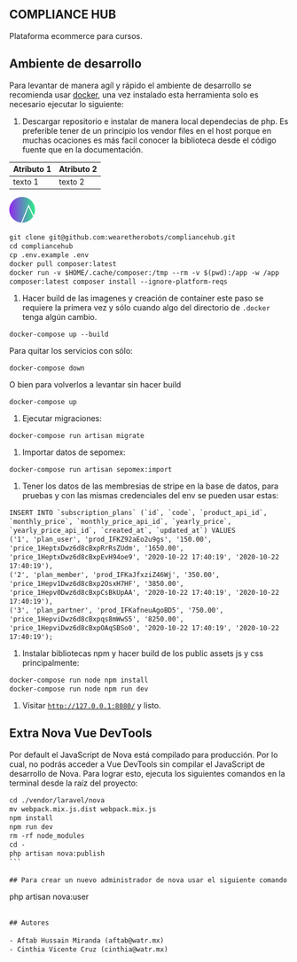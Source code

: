 ## COMPLIANCE HUB

Plataforma ecommerce para cursos.

## Ambiente de desarrollo

Para levantar de manera agíl y rápido el ambiente de desarrollo se recomienda usar [docker](https://www.docker.com/get-started),
una vez instalado esta herramienta solo es necesario ejecutar lo siguiente:

1. Descargar repositorio e instalar de manera local dependecias de php. Es preferible tener de un principio los vendor files en el host
   porque en muchas ocaciones es más facil conocer la biblioteca desde el código fuente que en la documentación.

| Atributo 1 | Atributo 2 |
| ---------- | ---------- |
| texto 1    | texto 2    |

![](small-logo.png)

```
git clone git@github.com:wearetherobots/compliancehub.git
cd compliancehub
cp .env.example .env
docker pull composer:latest
docker run -v $HOME/.cache/composer:/tmp --rm -v $(pwd):/app -w /app composer:latest composer install --ignore-platform-reqs
```

1. Hacer build de las imagenes y creación de container este paso se requiere la primera vez y sólo cuando algo del directorio de `.docker`
   tenga algún cambio.

```
docker-compose up --build
```

Para quitar los servicios con sólo:

```
docker-compose down
```

O bien para volverlos a levantar sin hacer build

```
docker-compose up
```

1. Ejecutar migraciones:

```
docker-compose run artisan migrate
```

1. Importar datos de sepomex:

```
docker-compose run artisan sepomex:import
```

1. Tener los datos de las membresias de stripe en la base de datos, para pruebas y con las mismas credenciales del env
   se pueden usar estas:

```
INSERT INTO `subscription_plans` (`id`, `code`, `product_api_id`, `monthly_price`, `monthly_price_api_id`, `yearly_price`, `yearly_price_api_id`, `created_at`, `updated_at`) VALUES
('1', 'plan_user', 'prod_IFKZ92aEo2u9gs', '150.00', 'price_1HeptxDwz6d8cBxpRrRsZUdm', '1650.00', 'price_1HeptxDwz6d8cBxpEvH94oe9', '2020-10-22 17:40:19', '2020-10-22 17:40:19'),
('2', 'plan_member', 'prod_IFKaJfxziZ46Wj', '350.00', 'price_1Hepv1Dwz6d8cBxp2OsxH7HF', '3850.00', 'price_1Hepv0Dwz6d8cBxpCsBkUpAA', '2020-10-22 17:40:19', '2020-10-22 17:40:19'),
('3', 'plan_partner', 'prod_IFKafneuAgoBD5', '750.00', 'price_1HepviDwz6d8cBxpqs8mWwS5', '8250.00', 'price_1HepviDwz6d8cBxpOAqSBSo0', '2020-10-22 17:40:19', '2020-10-22 17:40:19');
```

1. Instalar bibliotecas npm y hacer build de los public assets js y css principalmente:

```
docker-compose run node npm install
docker-compose run node npm run dev
```

1. Visitar [`http://127.0.0.1:8080/`](http://127.0.0.1:8080/) y listo.

## Extra Nova Vue DevTools

Por default el JavaScript de Nova está compilado para producción. Por lo cual, no podrás acceder a Vue DevTools sin compilar el JavaScript de desarrollo de Nova. Para lograr esto, ejecuta los siguientes comandos en la terminal desde la raíz del proyecto:

````
cd ./vendor/laravel/nova
mv webpack.mix.js.dist webpack.mix.js
npm install
npm run dev
rm -rf node_modules
cd -
php artisan nova:publish
```

## Para crear un nuevo administrador de nova usar el siguiente comando
````

php artisan nova:user

```

## Autores

- Aftab Hussain Miranda (aftab@watr.mx)
- Cinthia Vicente Cruz (cinthia@watr.mx)
```